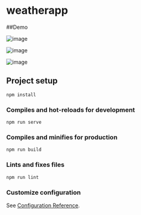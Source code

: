 # weatherapp

##Demo 

![image](https://user-images.githubusercontent.com/64147100/129511378-65b49e2c-ee29-4d68-a113-f8baaaf018bd.png)

![image](https://user-images.githubusercontent.com/64147100/129511444-6e7a3348-9864-45e9-888d-f2fff8b065cc.png)

![image](https://user-images.githubusercontent.com/64147100/129511413-5eec4851-7628-4c58-97c8-1faa714d519c.png)


## Project setup
```
npm install
```

### Compiles and hot-reloads for development
```
npm run serve
```

### Compiles and minifies for production
```
npm run build
```

### Lints and fixes files
```
npm run lint
```

### Customize configuration
See [Configuration Reference](https://cli.vuejs.org/config/).
